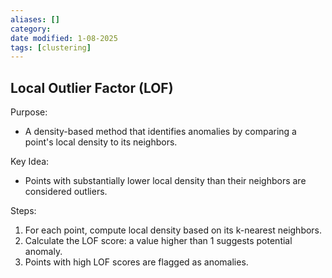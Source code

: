 ```yaml
---
aliases: []
category: 
date modified: 1-08-2025
tags: [clustering]
---
```

## Local Outlier Factor (LOF)

Purpose:  
  - A density-based method that identifies anomalies by comparing a point's local density to its neighbors.

Key Idea:  
  - Points with substantially lower local density than their neighbors are considered outliers.

Steps:
  1. For each point, compute local density based on its k-nearest neighbors.
  2. Calculate the LOF score: a value higher than 1 suggests potential anomaly.
  3. Points with high LOF scores are flagged as anomalies.